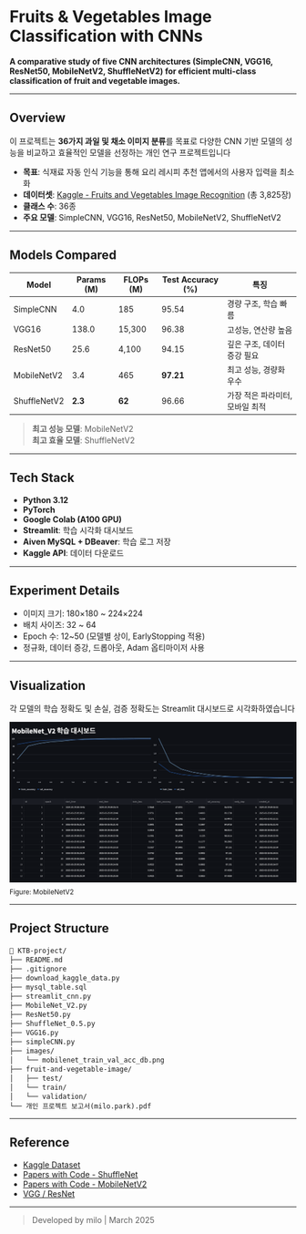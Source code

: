 # Fruits & Vegetables Image Classification with CNNs

**A comparative study of five CNN architectures (SimpleCNN, VGG16, ResNet50, MobileNetV2, ShuffleNetV2) for efficient multi-class classification of fruit and vegetable images.**

---

## Overview

이 프로젝트는 **36가지 과일 및 채소 이미지 분류**를 목표로 다양한 CNN 기반 모델의 성능을 비교하고 효율적인 모델을 선정하는 개인 연구 프로젝트입니다

- **목표**: 식재료 자동 인식 기능을 통해 요리 레시피 추천 앱에서의 사용자 입력을 최소화
- **데이터셋**: [Kaggle - Fruits and Vegetables Image Recognition](https://www.kaggle.com/datasets/kritikseth/fruit-and-vegetable-image-recognition) (총 3,825장)
- **클래스 수**: 36종
- **주요 모델**: SimpleCNN, VGG16, ResNet50, MobileNetV2, ShuffleNetV2

---

## Models Compared

| Model           | Params (M) | FLOPs (M) | Test Accuracy (%) | 특징 |
|----------------|------------|-----------|--------------------|------|
| SimpleCNN       | 4.0        | 185       | 95.54              | 경량 구조, 학습 빠름 |
| VGG16           | 138.0      | 15,300    | 96.38              | 고성능, 연산량 높음 |
| ResNet50        | 25.6       | 4,100     | 94.15              | 깊은 구조, 데이터 증강 필요 |
| MobileNetV2     | 3.4        | 465       | **97.21**          | 최고 성능, 경량화 우수 |
| ShuffleNetV2    | **2.3**    | **62**    | 96.66              | 가장 적은 파라미터, 모바일 최적 |

>  **최고 성능 모델**: MobileNetV2  
>  **최고 효율 모델**: ShuffleNetV2

---

##  Tech Stack

- **Python 3.12**
- **PyTorch**
- **Google Colab (A100 GPU)**
- **Streamlit**: 학습 시각화 대시보드
- **Aiven MySQL + DBeaver**: 학습 로그 저장
- **Kaggle API**: 데이터 다운로드

---

##  Experiment Details

- 이미지 크기: 180×180 ~ 224×224
- 배치 사이즈: 32 ~ 64
- Epoch 수: 12~50 (모델별 상이, EarlyStopping 적용)
- 정규화, 데이터 증강, 드롭아웃, Adam 옵티마이저 사용

---

##  Visualization

각 모델의 학습 정확도 및 손실, 검증 정확도는 Streamlit 대시보드로 시각화하였습니다

![모델 성능 시각화](/images/mobilenet_train_val_acc_db.png)  
<sub>Figure: MobileNetV2</sub>

---

##  Project Structure

```
📁 KTB-project/
├── README.md
├── .gitignore
├── download_kaggle_data.py
├── mysql_table.sql
├── streamlit_cnn.py
├── MobileNet_V2.py
├── ResNet50.py
├── ShuffleNet_0.5.py
├── VGG16.py
├── simpleCNN.py
├── images/
│   └── mobilenet_train_val_acc_db.png
├── fruit-and-vegetable-image/
│   ├── test/
│   └── train/
│   └── validation/
└── 개인 프로젝트 보고서(milo.park).pdf
```

---

##  Reference

- [Kaggle Dataset](https://www.kaggle.com/datasets/kritikseth/fruit-and-vegetable-image-recognition)
- [Papers with Code - ShuffleNet](https://paperswithcode.com/method/shufflenet)
- [Papers with Code - MobileNetV2](https://paperswithcode.com/method/mobilenetv2)
- [VGG / ResNet](https://paperswithcode.com/method/resnet)

---

>  Developed by milo | March 2025
